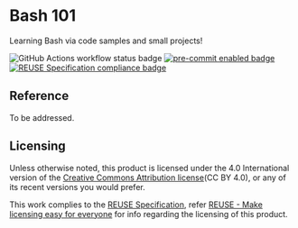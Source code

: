 # Bash 101

Learning Bash via code samples and small projects!

![GitHub Actions workflow status badge](https://github.com/bash-101/bash-101/actions/workflows/check-potential-problems.yml/badge.svg "GitHub Actions workflow status") [![pre-commit enabled badge](https://img.shields.io/badge/pre--commit-enabled-brightgreen?logo=pre-commit&logoColor=white "This project uses pre-commit to check potential problems")](https://pre-commit.com/) [![REUSE Specification compliance badge](https://api.reuse.software/badge/github.com/bash-101/bash-101 "This project complies to the REUSE specification to decrease software licensing costs")](https://api.reuse.software/info/github.com/bash-101/bash-101)

## Reference

To be addressed.

## Licensing

Unless otherwise noted, this product is licensed under the 4.0 International version of the [Creative Commons Attribution license](https://creativecommons.org/licenses/by/4.0/)(CC BY 4.0), or any of its recent versions you would prefer.

This work complies to the [REUSE Specification](https://reuse.software/spec/), refer [REUSE - Make licensing easy for everyone](https://reuse.software/) for info regarding the licensing of this product.
